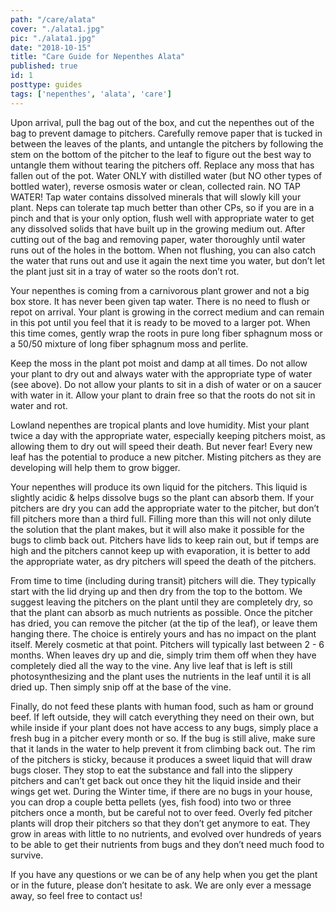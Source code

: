 ```yaml
---
path: "/care/alata"
cover: "./alata1.jpg"
pic: "./alata1.jpg"
date: "2018-10-15"
title: "Care Guide for Nepenthes Alata"
published: true
id: 1
posttype: guides
tags: ['nepenthes', 'alata', 'care']
---
```


Upon arrival, pull the bag out of the box, and cut the nepenthes out of the bag to prevent damage to pitchers. Carefully remove paper that is tucked in between the leaves of the plants, and untangle the pitchers by following the stem on the bottom of the  pitcher to the leaf to figure out the best way to untangle them without tearing the pitchers off. Replace any moss that has fallen out of the pot. Water ONLY with distilled water (but NO other types of bottled water), reverse osmosis water or clean, collected rain. NO TAP WATER! Tap water contains dissolved minerals that will slowly kill your plant. Neps can tolerate tap much better than other CPs, so if you are in a pinch and that is your only option, flush well with appropriate water to get any dissolved solids that have built up in the growing medium out. After cutting out of the bag and removing paper, water thoroughly until water runs out of the holes in the bottom. When not flushing, you can also catch the water that runs out and use it again the next time you water, but don’t let the plant just sit in a tray of water so the roots don’t rot. 

Your nepenthes is coming from a carnivorous plant grower and not a big box store. It has never been given tap water. There is no need to flush or repot on arrival. Your plant is growing in the correct medium and can remain in this pot until you feel that it is ready to be moved to a larger pot. When this time comes, gently wrap the roots in pure long fiber sphagnum moss or a 50/50 mixture of long fiber sphagnum moss and perlite. 

Keep the moss in the plant pot moist and damp at all times. Do not allow your plant to dry out and always water with the appropriate type of water (see above). Do not allow your plants to sit in a dish of water or on a saucer with water in it. Allow your plant to drain free so that the roots do not sit in water and rot. 

Lowland nepenthes are tropical plants and love humidity. Mist your plant twice a day with the appropriate water, especially keeping pitchers moist, as allowing them to dry out will speed their death. But never fear! Every new leaf has the potential to produce a new pitcher. Misting pitchers as they are developing will help them to grow bigger. 

Your nepenthes will produce its own liquid for the pitchers. This liquid is slightly acidic & helps dissolve bugs so the plant can absorb them. If your pitchers are dry you can add the appropriate water to the pitcher, but don’t fill pitchers more than a third full. Filling more than this will not only dilute the solution that the plant makes, but it will also make it possible for the bugs to climb back out. Pitchers have lids to keep rain out, but if temps are high and the pitchers cannot keep up with evaporation, it is better to add the appropriate water, as dry pitchers will speed the death of the pitchers. 

From time to time (including during transit) pitchers will die. They typically start with the lid drying up and then dry from the top to the bottom. We suggest leaving the pitchers on the plant until they are completely dry, so that the plant can absorb as much nutrients as possible. Once the pitcher has dried, you can remove the pitcher (at the tip of the leaf), or leave them hanging there. The choice is entirely yours and has no impact on the plant itself. Merely cosmetic at that point. Pitchers will typically last between 2 - 6 months. When leaves dry up and die, simply trim them off when they have completely died all the way to the vine. Any live leaf that is left is still photosynthesizing and the plant uses the nutrients in the leaf until it is all dried up. Then simply snip off at the base of the vine.

Finally, do not feed these plants with human food, such as ham or ground beef. If left outside, they will catch everything they need on their own, but while inside if your plant does not have access to any bugs, simply place a fresh bug in a pitcher every month or so. If the bug is still alive, make sure that it lands in the water to help prevent it from climbing back out. The rim of the pitchers is sticky, because it produces a sweet liquid that will draw bugs closer. They stop to eat the substance and fall into the slippery pitchers and can’t get back out once they hit the liquid inside and their wings get wet. During the Winter time, if there are no bugs in your house, you can drop a couple betta pellets (yes, fish food) into two or three pitchers once a month, but be careful not to over feed. Overly fed pitcher plants will drop their pitchers so that they don’t get anymore to eat. They grow in areas with little to no nutrients, and evolved over hundreds of years to be able to get their nutrients from bugs and they don’t need much food to survive. 

If you have any questions or we can be of any help when you get the plant or in the future, please don’t hesitate to ask. We are only ever a message away, so feel free to contact us!
